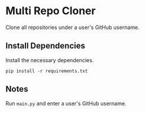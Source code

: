 # Multi Repo Cloner

Clone all repositories under a user's GitHub username.

## Install Dependencies

Install the necessary dependencies.

```text
pip install -r requirements.txt
```

## Notes

Run `main.py` and enter a user's GitHub username.
